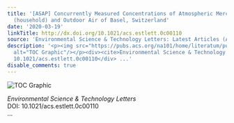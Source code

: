 ```yaml
---
title: '[ASAP] Concurrently Measured Concentrations of Atmospheric Mercury in Indoor
  (household) and Outdoor Air of Basel, Switzerland'
date: '2020-03-19'
linkTitle: http://dx.doi.org/10.1021/acs.estlett.0c00110
source: 'Environmental Science & Technology Letters: Latest Articles (ACS Publications)'
description: '<p><img src="https://pubs.acs.org/na101/home/literatum/publisher/achs/journals/content/estlcu/0/estlcu.ahead-of-print/acs.estlett.0c00110/20200319/images/medium/ez0c00110_0003.gif"
  alt="TOC Graphic"/></p><div><cite>Environmental Science & Technology Letters</cite></div><div>DOI:
  10.1021/acs.estlett.0c00110</div> ...'
disable_comments: true
---
```

<p><img src="https://pubs.acs.org/na101/home/literatum/publisher/achs/journals/content/estlcu/0/estlcu.ahead-of-print/acs.estlett.0c00110/20200319/images/medium/ez0c00110_0003.gif" alt="TOC Graphic"/></p><div><cite>Environmental Science & Technology Letters</cite></div><div>DOI: 10.1021/acs.estlett.0c00110</div> ...